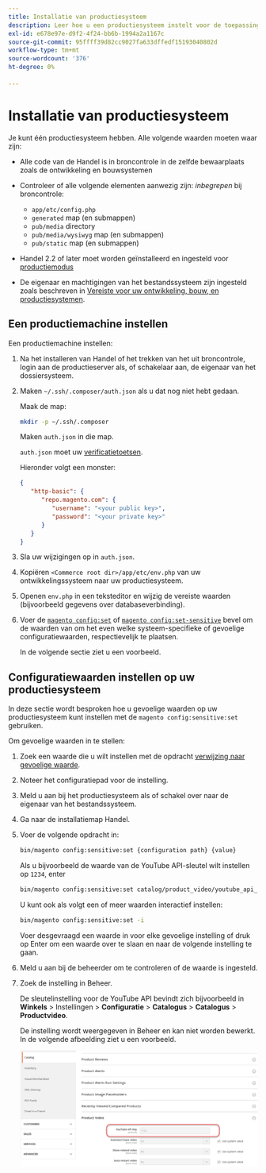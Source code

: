 ```yaml
---
title: Installatie van productiesysteem
description: Leer hoe u een productiesysteem instelt voor de toepassing Commerce.
exl-id: e678e97e-d9f2-4f24-bb6b-1994a2a1167c
source-git-commit: 95ffff39d82cc9027fa633dffedf15193040802d
workflow-type: tm+mt
source-wordcount: '376'
ht-degree: 0%

---
```


# Installatie van productiesysteem

Je kunt één productiesysteem hebben. Alle volgende waarden moeten waar zijn:

- Alle code van de Handel is in broncontrole in de zelfde bewaarplaats zoals de ontwikkeling en bouwsystemen
- Controleer of alle volgende elementen aanwezig zijn: _inbegrepen_ bij broncontrole:

   - `app/etc/config.php`
   - `generated` map (en submappen)
   - `pub/media` directory
   - `pub/media/wysiwyg` map (en submappen)
   - `pub/static` map (en submappen)

- Handel 2.2 of later moet worden geïnstalleerd en ingesteld voor [productiemodus](../bootstrap/application-modes.md#production-mode)
- De eigenaar en machtigingen van het bestandssysteem zijn ingesteld zoals beschreven in [Vereiste voor uw ontwikkeling, bouw, en productiesystemen](../deployment/prerequisites.md).

## Een productiemachine instellen

Een productiemachine instellen:

1. Na het installeren van Handel of het trekken van het uit broncontrole, login aan de productieserver als, of schakelaar aan, de eigenaar van het dossiersysteem.
1. Maken `~/.ssh/.composer/auth.json` als u dat nog niet hebt gedaan.

   Maak de map:

   ```bash
   mkdir -p ~/.ssh/.composer
   ```

   Maken `auth.json` in die map.

   `auth.json` moet uw [verificatietoetsen](../../installation/prerequisites/authentication-keys.md).

   Hieronder volgt een monster:

   ```json
   {
      "http-basic": {
         "repo.magento.com": {
            "username": "<your public key>",
            "password": "<your private key>"
         }
      }
   }
   ```

1. Sla uw wijzigingen op in `auth.json`.
1. Kopiëren `<Commerce root dir>/app/etc/env.php` van uw ontwikkelingssysteem naar uw productiesysteem.
1. Openen `env.php` in een teksteditor en wijzig de vereiste waarden (bijvoorbeeld gegevens over databaseverbinding).
1. Voer de [`magento config:set`](../cli/set-configuration-values.md) of [`magento config:set-sensitive`](../cli/set-configuration-values.md) bevel om de waarden van om het even welke systeem-specifieke of gevoelige configuratiewaarden, respectievelijk te plaatsen.

   In de volgende sectie ziet u een voorbeeld.

## Configuratiewaarden instellen op uw productiesysteem

In deze sectie wordt besproken hoe u gevoelige waarden op uw productiesysteem kunt instellen met de `magento config:sensitive:set` gebruiken.

Om gevoelige waarden in te stellen:

1. Zoek een waarde die u wilt instellen met de opdracht [verwijzing naar gevoelige waarde](../reference/config-reference-sens.md).
1. Noteer het configuratiepad voor de instelling.
1. Meld u aan bij het productiesysteem als of schakel over naar de eigenaar van het bestandssysteem.
1. Ga naar de installatiemap Handel.
1. Voer de volgende opdracht in:

   ```bash
   bin/magento config:sensitive:set {configuration path} {value}
   ```

   Als u bijvoorbeeld de waarde van de YouTube API-sleutel wilt instellen op `1234`, enter

   ```bash
   bin/magento config:sensitive:set catalog/product_video/youtube_api_key 1234
   ```

   U kunt ook als volgt een of meer waarden interactief instellen:

   ```bash
   bin/magento config:sensitive:set -i
   ```

   Voer desgevraagd een waarde in voor elke gevoelige instelling of druk op Enter om een waarde over te slaan en naar de volgende instelling te gaan.

1. Meld u aan bij de beheerder om te controleren of de waarde is ingesteld.
1. Zoek de instelling in Beheer.

   De sleutelinstelling voor de YouTube API bevindt zich bijvoorbeeld in **Winkels** > Instellingen > **Configuratie** > **Catalogus** > **Catalogus** > **Productvideo**.

   De instelling wordt weergegeven in Beheer en kan niet worden bewerkt. In de volgende afbeelding ziet u een voorbeeld.

   ![Gevoelige instelling in de beheerder](../../assets/configuration/sensitive-set.png)
